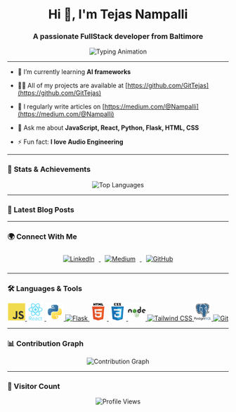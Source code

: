 <h1 align="center">Hi 👋, I'm Tejas Nampalli</h1>
<h3 align="center">A passionate FullStack developer from Baltimore</h3>

<p align="center">
  <img src="https://readme-typing-svg.demolab.com?font=Fira+Code&weight=500&size=25&pause=1000&color=00FF00&center=true&vCenter=true&width=435&lines=Welcome+to+my+GitHub!;I+build+cool+stuff+with+code.;Always+learning+%F0%9F%93%9A;Let%27s+collaborate+%F0%9F%91%8D" alt="Typing Animation" />
</p>

---

- 🌱 I’m currently learning **AI frameworks**

- 👨‍💻 All of my projects are available at [https://github.com/GitTejas](https://github.com/GitTejas)

- 📝 I regularly write articles on [https://medium.com/@Nampalli](https://medium.com/@Nampalli)

- 💬 Ask me about **JavaScript, React, Python, Flask, HTML, CSS**

- ⚡ Fun fact: **I love Audio Engineering**

---

### 🌟 **Stats & Achievements**
<p align="center">
  <img src="https://github-readme-stats.vercel.app/api/top-langs?username=GitTejas&show_icons=true&locale=en&layout=compact&theme=radical" alt="Top Languages" />
</p>

---

### 📝 Latest Blog Posts
<!-- BLOG-POST-LIST:START -->
<!-- BLOG-POST-LIST:END -->

---

### 🌍 **Connect With Me**
<p align="center">
  <a href="https://linkedin.com/in/tejasnampalli" target="_blank">
    <img src="https://img.icons8.com/color/48/000000/linkedin-circled--v1.png" alt="LinkedIn" style="margin: 10px;">
  </a>
  <a href="https://medium.com/@nampalli" target="_blank">
    <img src="https://img.icons8.com/color/48/000000/medium-logo--v1.png" alt="Medium" style="margin: 10px;">
  </a>
  <a href="https://github.com/GitTejas" target="_blank">
    <img src="https://img.icons8.com/color/48/000000/github--v1.png" alt="GitHub" style="margin: 10px;">
  </a>
</p>


---

### 🛠️ **Languages & Tools**
<p align="center">
  <a href="https://developer.mozilla.org/en-US/docs/Web/JavaScript" target="_blank">
    <img src="https://raw.githubusercontent.com/devicons/devicon/master/icons/javascript/javascript-original.svg" alt="JavaScript" width="40" height="40" />
  </a>
  <a href="https://reactjs.org/" target="_blank">
    <img src="https://raw.githubusercontent.com/devicons/devicon/master/icons/react/react-original-wordmark.svg" alt="React" width="40" height="40" />
  </a>
  <a href="https://www.python.org" target="_blank">
    <img src="https://raw.githubusercontent.com/devicons/devicon/master/icons/python/python-original.svg" alt="Python" width="40" height="40" />
  </a>
  <a href="https://flask.palletsprojects.com/" target="_blank">
    <img src="https://www.vectorlogo.zone/logos/pocoo_flask/pocoo_flask-icon.svg" alt="Flask" width="40" height="40" />
  </a>
  <a href="https://www.w3.org/html/" target="_blank">
    <img src="https://raw.githubusercontent.com/devicons/devicon/master/icons/html5/html5-original-wordmark.svg" alt="HTML" width="40" height="40" />
  </a>
  <a href="https://www.w3schools.com/css/" target="_blank">
    <img src="https://raw.githubusercontent.com/devicons/devicon/master/icons/css3/css3-original-wordmark.svg" alt="CSS" width="40" height="40" />
  </a>
  <a href="https://nodejs.org" target="_blank">
    <img src="https://raw.githubusercontent.com/devicons/devicon/master/icons/nodejs/nodejs-original-wordmark.svg" alt="Node.js" width="40" height="40" />
  </a>
  <a href="https://tailwindcss.com/" target="_blank">
    <img src="https://www.vectorlogo.zone/logos/tailwindcss/tailwindcss-icon.svg" alt="Tailwind CSS" width="40" height="40" />
  </a>
  <a href="https://www.postgresql.org" target="_blank">
    <img src="https://raw.githubusercontent.com/devicons/devicon/master/icons/postgresql/postgresql-original-wordmark.svg" alt="PostgreSQL" width="40" height="40" />
  </a>
  <a href="https://git-scm.com/" target="_blank">
    <img src="https://www.vectorlogo.zone/logos/git-scm/git-scm-icon.svg" alt="Git" width="40" height="40" />
  </a>
</p>

---

### 📊 Contribution Graph
<p align="center">
  <img src="https://activity-graph.herokuapp.com/graph?username=GitTejas&bg_color=1a1b27&color=00ff00&line=00ff00&point=ffffff&hide_border=true" alt="Contribution Graph" />
</p>

---

### 🔢 Visitor Count
<p align="center">
  <img src="https://komarev.com/ghpvc/?username=GitTejas&label=Profile%20Views&color=00ff00&style=flat" alt="Profile Views" />
</p>
